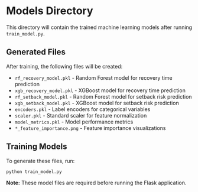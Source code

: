 # Models Directory

This directory will contain the trained machine learning models after running `train_model.py`.

## Generated Files

After training, the following files will be created:

- `rf_recovery_model.pkl` - Random Forest model for recovery time prediction
- `xgb_recovery_model.pkl` - XGBoost model for recovery time prediction
- `rf_setback_model.pkl` - Random Forest model for setback risk prediction
- `xgb_setback_model.pkl` - XGBoost model for setback risk prediction
- `encoders.pkl` - Label encoders for categorical variables
- `scaler.pkl` - Standard scaler for feature normalization
- `model_metrics.pkl` - Model performance metrics
- `*_feature_importance.png` - Feature importance visualizations

## Training Models

To generate these files, run:

```bash
python train_model.py
```

**Note:** These model files are required before running the Flask application.
